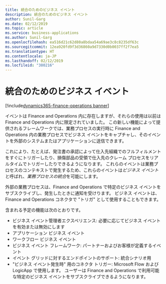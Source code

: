 ```yaml
---
title: 統合のためのビジネス イベント
description: 統合のためのビジネス イベント
author: Sunil-Garg
ms.date: 02/12/2019
ms.topic: article
ms.service: business-applications
ms.author: Sunil-Garg
ms.openlocfilehash: ea516d21c62d80a8bdaa54a69ae3c8c8235df63c
ms.sourcegitcommit: 12ea920fd9f3d36860a9d7330d0b0037ff2f7ea5
ms.translationtype: HT
ms.contentlocale: ja-JP
ms.lasthandoff: 02/12/2019
ms.locfileid: "380216"
---
```

#  <a name="business-events-for-integrations"></a>統合のためのビジネス イベント  
[!include[dynamics365-finance-operations banner](../includes/dynamics365-finance-operations.md)]





イベントは Finance and Operations 内に存在しますが、それらの使用は以前は Finance and Operations 内に限定されていました。 この新しい機能によって提供されるフレームワークでは、業務プロセスの実行時に Finance and Operations 内の業務プロセスでビジネス イベントをキャプチャし、そのイベントを外部のシステムまたはアプリケーションに送信できます。

これにより、たとえば、発注書の承認によって仕入先組織でのフルフィルメントをすぐにトリガーしたり、損傷部品の受領で仕入先のクレーム プロセスをリアルタイムでトリガーしたりできるようになります。 これらのイベントは業務プロセスのコンテキストで発生するため、これらのイベントは*ビジネス イベント*と呼ばれ、*業務プロセスの統合*を可能にします。

外部の業務プロセスは、Finance and Operations で特定のビジネス イベントをサブスクライブし、発生したときに通知を受けります。 ビジネス イベントは、Finance and Operations コネクタで "トリガ" として使用することもできます。

含まれる予定の機能は次のとおりです。

- ビジネス イベント管理者エクスペリエンス: 必要に応じてビジネス イベントを有効または無効にします
- アプリケーション ビジネス イベント
- ワークフロー ビジネス イベント
- ビジネス イベント フレームワーク: パートナーおよびお客様が定義するイベント
- イベント グリッドに対するエンドポイントのサポート: 統合シナリオ用
- "ビジネス イベント発生時" 用のコネクタ トリガー: Microsoft Flow および LogicApp で使用します。 ユーザーは Finance and Operations で利用可能な特定のビジネス イベントをサブスクライブできるようになります。

